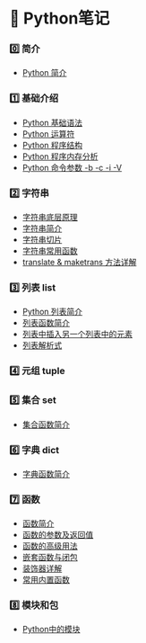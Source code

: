 # :pushpin: Python笔记

### :zero: 简介

- [Python 简介][python@0]

### :one: 基础介绍

- [Python 基础语法][python@0.1]
- [Python 运算符][python@2]
- [Python 程序结构][python@2.1]
- [Python 程序内存分析][python@2.3]
- [Python 命令参数 -b -c -i -V][python@1]
  
### :two: 字符串

- [字符串底层原理][python@3.0]
- [字符串简介][python@3]
- [字符串切片][python@4]
- [字符串常用函数][python@5]
- [translate & maketrans 方法详解][python@6]

### :three: 列表 list

- [Python 列表简介][python@2.2]
- [列表函数简介][python@7]
- [列表中插入另一个列表中的元素][python@8.0]
- [列表解析式][python@8]

### :four: 元组 tuple

### :five: 集合 set

- [集合函数简介][python@10]

### :six: 字典 dict

- [字典函数简介][python@9]
  
### :seven: 函数

- [函数简介][python@11.0]
- [函数的参数及返回值][python@11]
- [函数的高级用法][python@12]
- [嵌套函数与闭包][python@13]
- [装饰器详解][python@14]
- [常用内置函数][python@15]

### :eight: 模块和包

- [Python中的模块][python@16]

[python@0]:./Python简介.md
[python@0.1]:./Python基础语法.md
[python@1]:./Python%E5%91%BD%E4%BB%A4%E5%8F%82%E6%95%B0%20-b%20-c%20-i%20-V.md
[python@2]:./Python%E8%BF%90%E7%AE%97%E7%AC%A6.md
[python@2.1]:./Python程序结构.md
[python@2.2]:./列表简介.md
[python@2.3]:./python程序内存分析.md
[python@3.0]:./Python字符串底层原理.md
[python@3]:./Python%E5%AD%97%E7%AC%A6%E4%B8%B2%E7%AE%80%E4%BB%8B.md
[python@4]:./Python%E5%AD%97%E7%AC%A6%E4%B8%B2%E5%88%87%E7%89%87.md
[python@5]:./Python%E5%AD%97%E7%AC%A6%E4%B8%B2%E5%B8%B8%E7%94%A8%E5%87%BD%E6%95%B0.md
[python@6]:./translate%20%26%20maketrans%20%E6%96%B9%E6%B3%95%E8%AF%A6%E8%A7%A3.md
[python@7]:./%E5%88%97%E8%A1%A8list.md
[python@8.0]:./列表中插入另一个列表中的元素.md
[python@8]:./%E5%88%97%E8%A1%A8%E8%A7%A3%E6%9E%90%E5%BC%8F.md
[python@9]:./%E5%AD%97%E5%85%B8dict.md
[python@10]:./%E9%9B%86%E5%90%88set.md
[python@11.0]:./函数简介.md
[python@11]:./函数的参数及返回值.md
[python@12]:./%E5%87%BD%E6%95%B0%E7%9A%84%E9%AB%98%E7%BA%A7%E7%94%A8%E6%B3%95.md
[python@13]:./%E5%B5%8C%E5%A5%97%E5%87%BD%E6%95%B0%E4%B8%8E%E9%97%AD%E5%8C%85.md
[python@14]:./%E8%A3%85%E9%A5%B0%E5%99%A8%E8%AF%A6%E8%A7%A3.md
[python@15]:./常用内置函数.md
[python@16]:./python中的模块.md
